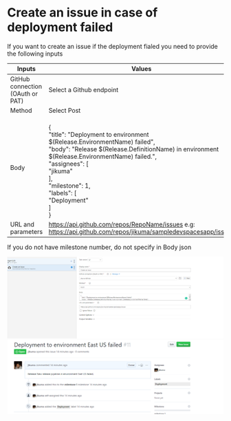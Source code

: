 # Create an issue in case of deployment failed

If you want to create an issue if the deployment fialed you need to provide the following inputs

|              Inputs              |      Values                  |
|----------------------------------|------------------------------|
| GitHub connection (OAuth or PAT) | Select a Github endpoint     |
| Method                           | Select Post                  |
| Body                             | <br>{<br>  "title": "Deployment to environment $(Release.EnvironmentName) failed",<br>  "body": "Release $(Release.DefinitionName) in environment  $(Release.EnvironmentName) failed.",<br>  "assignees": [<br>    "jikuma"<br>  ],<br>  "milestone": 1,<br>  "labels": [<br>    "Deployment"<br>  ]<br>}<br>|
|URL and parameters| https://api.github.com/repos/RepoName/issues  e.g: https://api.github.com/repos/jikuma/sampledevspacesapp/issues|

If you do not have milestone number, do not specify in Body json

![Release Definition](./screenshots/issue.PNG)
![GitHub](./screenshots/issuegithub.PNG)
